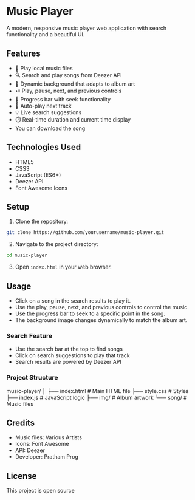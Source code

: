 # Music Player

A modern, responsive music player web application with search functionality and a beautiful UI.

## Features

- 🎵 Play local music files
- 🔍 Search and play songs from Deezer API
- 🎨 Dynamic background that adapts to album art
- ⏯️ Play, pause, next, and previous controls
- 🎼 Progress bar with seek functionality
- 🔄 Auto-play next track
- 💡 Live search suggestions
- ⏱️ Real-time duration and current time display
- You can download the song

## Technologies Used

- HTML5
- CSS3
- JavaScript (ES6+)
- Deezer API
- Font Awesome Icons

## Setup

1. Clone the repository:
```bash
git clone https://github.com/yourusername/music-player.git
```

2. Navigate to the project directory:
```bash
cd music-player
```

3. Open `index.html` in your web browser.

## Usage

- Click on a song in the search results to play it.
- Use the play, pause, next, and previous controls to control the music.
- Use the progress bar to seek to a specific point in the song.
- The background image changes dynamically to match the album art.

### Search Feature
- Use the search bar at the top to find songs
- Click on search suggestions to play that track
- Search results are powered by Deezer API


### Project Structure

music-player/
│
├── index.html          # Main HTML file
├── style.css          # Styles
├── index.js           # JavaScript logic
├── img/              # Album artwork
└── song/             # Music files


## Credits
- Music files: Various Artists
- Icons: Font Awesome
- API: Deezer
- Developer: Pratham Prog


## License
This project is open source